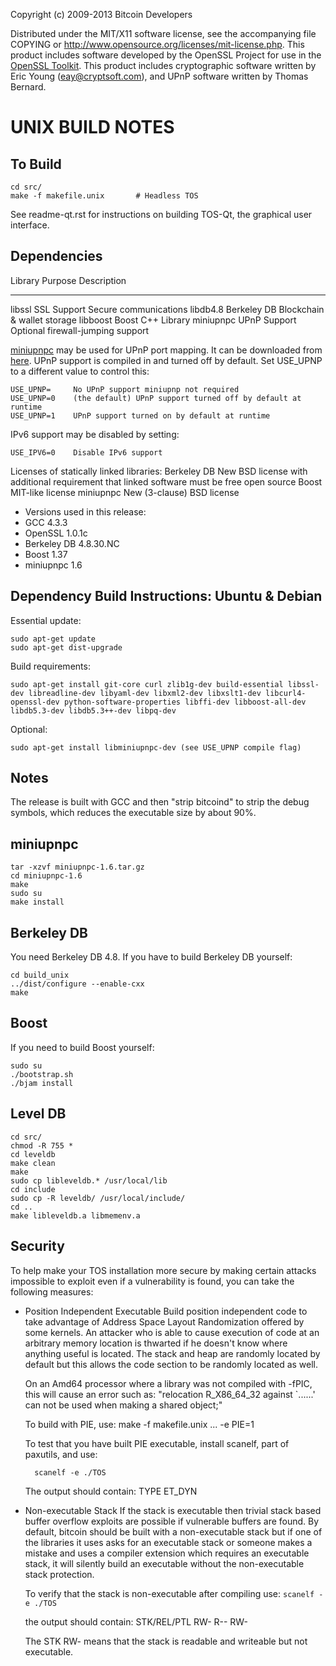 Copyright (c) 2009-2013 Bitcoin Developers

Distributed under the MIT/X11 software license, see the accompanying
file COPYING or http://www.opensource.org/licenses/mit-license.php.
This product includes software developed by the OpenSSL Project for use in the [OpenSSL Toolkit](http://www.openssl.org/). This product includes
cryptographic software written by Eric Young ([eay@cryptsoft.com](mailto:eay@cryptsoft.com)), and UPnP software written by Thomas Bernard.

UNIX BUILD NOTES
====================

To Build
---------------------

	cd src/
	make -f makefile.unix		# Headless TOS

See readme-qt.rst for instructions on building TOS-Qt, the graphical user interface.

Dependencies
---------------------

 Library     Purpose           Description
 -------     -------           -----------
 libssl      SSL Support       Secure communications
 libdb4.8    Berkeley DB       Blockchain & wallet storage
 libboost    Boost             C++ Library
 miniupnpc   UPnP Support      Optional firewall-jumping support

[miniupnpc](http://miniupnp.free.fr/) may be used for UPnP port mapping.  It can be downloaded from [here](
http://miniupnp.tuxfamily.org/files/).  UPnP support is compiled in and
turned off by default.  Set USE_UPNP to a different value to control this:

	USE_UPNP=     No UPnP support miniupnp not required
	USE_UPNP=0    (the default) UPnP support turned off by default at runtime
	USE_UPNP=1    UPnP support turned on by default at runtime

IPv6 support may be disabled by setting:

	USE_IPV6=0    Disable IPv6 support

Licenses of statically linked libraries:
 Berkeley DB   New BSD license with additional requirement that linked
               software must be free open source
 Boost         MIT-like license
 miniupnpc     New (3-clause) BSD license

- Versions used in this release:
-  GCC           4.3.3
-  OpenSSL       1.0.1c
-  Berkeley DB   4.8.30.NC
-  Boost         1.37
-  miniupnpc     1.6

Dependency Build Instructions: Ubuntu & Debian
----------------------------------------------
Essential update:

	sudo apt-get update
	sudo apt-get dist-upgrade

Build requirements:

	sudo apt-get install git-core curl zlib1g-dev build-essential libssl-dev libreadline-dev libyaml-dev libxml2-dev libxslt1-dev libcurl4-openssl-dev python-software-properties libffi-dev libboost-all-dev libdb5.3-dev libdb5.3++-dev libpq-dev

Optional:

	sudo apt-get install libminiupnpc-dev (see USE_UPNP compile flag)


Notes
-----
The release is built with GCC and then "strip bitcoind" to strip the debug
symbols, which reduces the executable size by about 90%.


miniupnpc
---------
	tar -xzvf miniupnpc-1.6.tar.gz
	cd miniupnpc-1.6
	make
	sudo su
	make install


Berkeley DB
-----------
You need Berkeley DB 4.8.  If you have to build Berkeley DB yourself:

	cd build_unix
	../dist/configure --enable-cxx
	make


Boost
-----
If you need to build Boost yourself:

	sudo su
	./bootstrap.sh
	./bjam install

Level DB
--------
	cd src/
	chmod -R 755 *
	cd leveldb
	make clean
	make
	sudo cp libleveldb.* /usr/local/lib
	cd include
	sudo cp -R leveldb/ /usr/local/include/
	cd ..
	make libleveldb.a libmemenv.a

Security
--------
To help make your TOS installation more secure by making certain attacks impossible to
exploit even if a vulnerability is found, you can take the following measures:

* Position Independent Executable
    Build position independent code to take advantage of Address Space Layout Randomization
    offered by some kernels. An attacker who is able to cause execution of code at an arbitrary
    memory location is thwarted if he doesn't know where anything useful is located.
    The stack and heap are randomly located by default but this allows the code section to be
    randomly located as well.

    On an Amd64 processor where a library was not compiled with -fPIC, this will cause an error
    such as: "relocation R_X86_64_32 against `......' can not be used when making a shared object;"

    To build with PIE, use:
    make -f makefile.unix ... -e PIE=1

    To test that you have built PIE executable, install scanelf, part of paxutils, and use:

    	scanelf -e ./TOS

    The output should contain:
     TYPE
    ET_DYN

* Non-executable Stack
    If the stack is executable then trivial stack based buffer overflow exploits are possible if
    vulnerable buffers are found. By default, bitcoin should be built with a non-executable stack
    but if one of the libraries it uses asks for an executable stack or someone makes a mistake
    and uses a compiler extension which requires an executable stack, it will silently build an
    executable without the non-executable stack protection.

    To verify that the stack is non-executable after compiling use:
    `scanelf -e ./TOS`

    the output should contain:
	STK/REL/PTL
	RW- R-- RW-

    The STK RW- means that the stack is readable and writeable but not executable.
